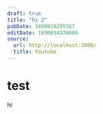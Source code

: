 ```yaml
---
draft: true
title: "hi 2"
pubDate: 1690818295367
editDate: 1690834376604
source:
  url: http://localhost:3000/
  title: Youtube
---
```


# test

hi
